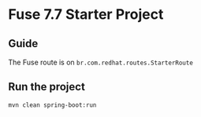 # Fuse 7.7 Starter Project

## Guide

The Fuse route is on `br.com.redhat.routes.StarterRoute`


## Run the project

```sh
mvn clean spring-boot:run
```
